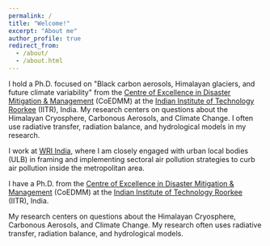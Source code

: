 ```yaml
---
permalink: /
title: "Welcome!"
excerpt: "About me"
author_profile: true
redirect_from: 
  - /about/
  - /about.html
---
```


I hold a Ph.D. focused on "Black carbon aerosols, Himalayan glaciers, and future climate variability"  from the <a href="https://iitr.ac.in/Centres/Centre%20of%20Excellence%20in%20Disaster%20Mitigation%20and%20Management/Home.html" target="_blank">Centre of Excellence in Disaster Mitigation & Management</a> (CoEDMM) at the <a href="https://iitr.ac.in/" target="_blank">Indian Institute of Technology Roorkee</a> (IITR), India. My research centers on questions about the Himalayan Cryosphere, Carbonous Aerosols, and Climate Change. I often use radiative transfer, radiation balance, and hydrological models in my research.


I work at <a href="https://wri-india.org/" target="_blank">WRI India</a>, where I am closely engaged with urban local bodies (ULB) in framing and implementing sectoral air pollution strategies to curb air pollution inside the metropolitan area.

I have a Ph.D. from the <a href="https://iitr.ac.in/Centres/Centre%20of%20Excellence%20in%20Disaster%20Mitigation%20and%20Management/Home.html" target="_blank">Centre of Excellence in Disaster Mitigation & Management</a> (CoEDMM) at the <a href="https://iitr.ac.in/" target="_blank">Indian Institute of Technology Roorkee</a> (IITR), India. 

My research centers on questions about the Himalayan Cryosphere, Carbonous Aerosols, and Climate Change. My research often uses radiative transfer, radiation balance, and hydrological models.
